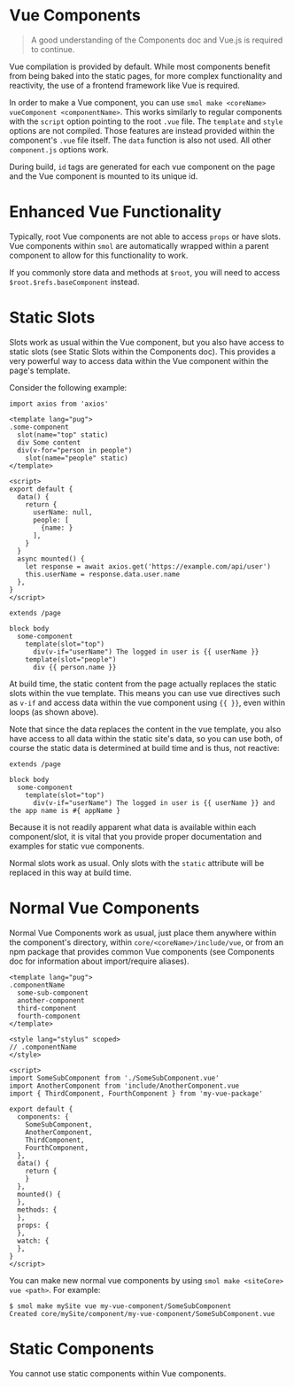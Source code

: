 # Vue Components

> A good understanding of the Components doc and Vue.js is required to continue.

Vue compilation is provided by default. While most components benefit from being baked into the static pages, for more complex functionality and reactivity, the use of a frontend framework like Vue is required.

In order to make a Vue component, you can use `smol make <coreName> vueComponent <componentName>`. This works similarly to regular components with the `script` option pointing to the root `.vue` file. The `template` and `style` options are not compiled. Those features are instead provided within the component's `.vue` file itself. The `data` function is also not used. All other `component.js` options work.

During build, `id` tags are generated for each vue component on the page and the Vue component is mounted to its unique id.

# Enhanced Vue Functionality

Typically, root Vue components are not able to access `props` or have slots. Vue components within `smol` are automatically wrapped within a parent component to allow for this functionality to work.

If you commonly store data and methods at `$root`, you will need to access `$root.$refs.baseComponent` instead.

# Static Slots

Slots work as usual within the Vue component, but you also have access to static slots (see Static Slots within the Components doc). This provides a very powerful way to access data within the Vue component within the page's template.

Consider the following example:

```vue
import axios from 'axios'

<template lang="pug">
.some-component
  slot(name="top" static)
  div Some content
  div(v-for="person in people")
    slot(name="people" static)
</template>

<script>
export default {
  data() {
    return {
      userName: null,
      people: [
        {name: }
      ],
    }
  }
  async mounted() {
    let response = await axios.get('https://example.com/api/user')
    this.userName = response.data.user.name
  },
}
</script>
```

```pug
extends /page

block body
  some-component
    template(slot="top")
      div(v-if="userName") The logged in user is {{ userName }}
    template(slot="people")
      div {{ person.name }}
```

At build time, the static content from the page actually replaces the static slots within the vue template. This means you can use vue directives such as `v-if` and access data within the vue component using `{{ }}`, even within loops (as shown above).

Note that since the data replaces the content in the vue template, you also have access to all data within the static site's data, so you can use both, of course the static data is determined at build time and is thus, not reactive:

```pug
extends /page

block body
  some-component
    template(slot="top")
      div(v-if="userName") The logged in user is {{ userName }} and the app name is #{ appName }
```

Because it is not readily apparent what data is available within each component/slot, it is vital that you provide proper documentation and examples for static vue components.

Normal slots work as usual. Only slots with the `static` attribute will be replaced in this way at build time.

# Normal Vue Components

Normal Vue Components work as usual, just place them anywhere within the component's directory, within `core/<coreName>/include/vue`, or from an npm package that provides common Vue components (see Components doc for information about import/require aliases).

```vue
<template lang="pug">
.componentName
  some-sub-component
  another-component
  third-component
  fourth-component
</template>

<style lang="stylus" scoped>
// .componentName
</style>

<script>
import SomeSubComponent from './SomeSubComponent.vue'
import AnotherComponent from 'include/AnotherComponent.vue
import { ThirdComponent, FourthComponent } from 'my-vue-package'

export default {
  components: {
    SomeSubComponent,
    AnotherComponent,
    ThirdComponent,
    FourthComponent,
  },
  data() {
    return {
    }
  },
  mounted() {
  },
  methods: {
  },
  props: {
  },
  watch: {
  },
}
</script>
```

You can make new normal vue components by using `smol make <siteCore> vue <path>`. For example:

```
$ smol make mySite vue my-vue-component/SomeSubComponent
Created core/mySite/component/my-vue-component/SomeSubComponent.vue
```

# Static Components

You cannot use static components within Vue components.

